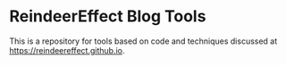 # ReindeerEffect Blog Tools

This is a repository for tools based on code and techniques discussed at
https://reindeereffect.github.io.